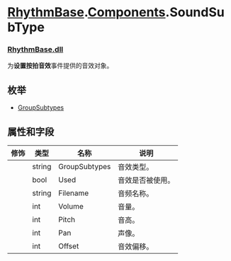 # [RhythmBase](../../RhythmToolkit.md).[Components](../namespace/Components.md).SoundSubType
### [RhythmBase.dll](../assembly/RhythmBase.md)
为**设置按拍音效**事件提供的音效对象。

## 枚举

- [GroupSubtypes](../enum/SoundSubType.GroupSubtypes.md)

## 属性和字段
修饰 | 类型 | 名称 | 说明
-|-|-|-
| | string | GroupSubtypes | 音效类型。
| | bool | Used | 音效是否被使用。
| | string | Filename | 音频名称。
| | int | Volume | 音量。
| | int | Pitch | 音高。
| | int | Pan | 声像。
| | int | Offset | 音效偏移。
